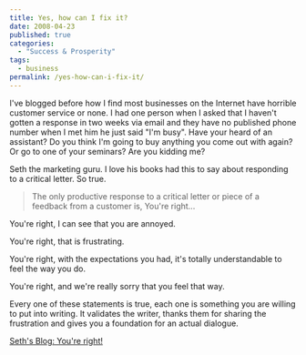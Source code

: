 ```yaml
---
title: Yes, how can I fix it?
date: 2008-04-23
published: true
categories:
  - "Success & Prosperity"
tags:
  - business
permalink: /yes-how-can-i-fix-it/
---
```

I've blogged before how I find most businesses on the Internet have horrible customer service or none.  I had one person when I asked that I haven't gotten a response in two weeks via email and they have no published phone number when I met him he just said "I'm busy".  Have your heard of an assistant?  Do you think I'm going to buy anything you come out with again?  Or go to one of your seminars?  Are you kidding me?

Seth the marketing guru.  I love his books had this to say about responding to a critical letter.  So true.

>The only productive response to a critical letter or piece of a feedback from a customer is, You're right... 

You're right, I can see that you are annoyed.

You're right, that is frustrating.

You're right, with the expectations you had, it's totally understandable to feel the way you do.

You're right, and we're really sorry that you feel that way.

Every one of these statements is true, each one is something you are willing to put into writing. It validates the writer, thanks them for sharing the frustration and gives you a foundation for an actual dialogue.

[Seth's Blog: You're right!](https://seths.blog/2008/04/youre-right/)
